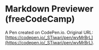 # Markdown Previewer (freeCodeCamp)

A Pen created on CodePen.io. Original URL: [https://codepen.io/_STiwari/pen/wvMrBrL](https://codepen.io/_STiwari/pen/wvMrBrL).


